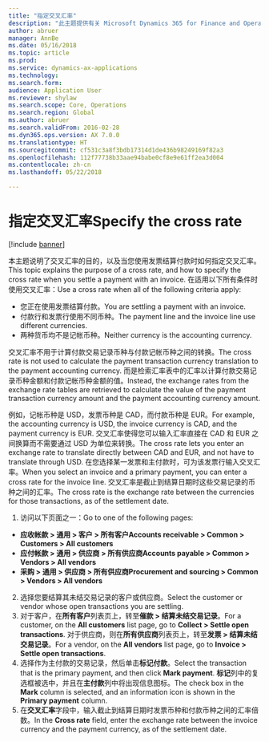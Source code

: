 ```yaml
---
title: "指定交叉汇率"
description: "此主题提供有关 Microsoft Dynamics 365 for Finance and Operations 中交叉汇率的一般信息。"
author: abruer
manager: AnnBe
ms.date: 05/16/2018
ms.topic: article
ms.prod: 
ms.service: dynamics-ax-applications
ms.technology: 
ms.search.form: 
audience: Application User
ms.reviewer: shylaw
ms.search.scope: Core, Operations
ms.search.region: Global
ms.author: abruer
ms.search.validFrom: 2016-02-28
ms.dyn365.ops.version: AX 7.0.0
ms.translationtype: HT
ms.sourcegitcommit: cf531c3a8f3bdb17314d1de436b98249169f82a3
ms.openlocfilehash: 112f77738b33aae94babe0cf8e9e61ff2ea3d004
ms.contentlocale: zh-cn
ms.lasthandoff: 05/22/2018

---
```


# <a name="specify-the-cross-rate"></a><span data-ttu-id="1ec12-103">指定交叉汇率</span><span class="sxs-lookup"><span data-stu-id="1ec12-103">Specify the cross rate</span></span>

[!include [banner](../includes/banner.md)]

<span data-ttu-id="1ec12-104">本主题说明了交叉汇率的目的，以及当您使用发票结算付款时如何指定交叉汇率。</span><span class="sxs-lookup"><span data-stu-id="1ec12-104">This topic explains the purpose of a cross rate, and how to specify the cross rate when you settle a payment with an invoice.</span></span> <span data-ttu-id="1ec12-105">在适用以下所有条件时使用交叉汇率：</span><span class="sxs-lookup"><span data-stu-id="1ec12-105">Use a cross rate when all of the following criteria apply:</span></span> 
-   <span data-ttu-id="1ec12-106">您正在使用发票结算付款。</span><span class="sxs-lookup"><span data-stu-id="1ec12-106">You are settling a payment with an invoice.</span></span> 
-   <span data-ttu-id="1ec12-107">付款行和发票行使用不同币种。</span><span class="sxs-lookup"><span data-stu-id="1ec12-107">The payment line and the invoice line use different currencies.</span></span> 
-   <span data-ttu-id="1ec12-108">两种货币均不是记帐币种。</span><span class="sxs-lookup"><span data-stu-id="1ec12-108">Neither currency is the accounting currency.</span></span> 

<span data-ttu-id="1ec12-109">交叉汇率不用于计算付款交易记录币种与付款记帐币种之间的转换。</span><span class="sxs-lookup"><span data-stu-id="1ec12-109">The cross rate is not used to calculate the payment transaction currency translation to the payment accounting currency.</span></span> <span data-ttu-id="1ec12-110">而是检索汇率表中的汇率以计算付款交易记录币种金额和付款记帐币种金额的值。</span><span class="sxs-lookup"><span data-stu-id="1ec12-110">Instead, the exchange rates from the exchange rate tables are retrieved to calculate the value of the payment transaction currency amount and the payment accounting currency amount.</span></span> 

<span data-ttu-id="1ec12-111">例如，记帐币种是 USD，发票币种是 CAD，而付款币种是 EUR。</span><span class="sxs-lookup"><span data-stu-id="1ec12-111">For example, the accounting currency is USD, the invoice currency is CAD, and the payment currency is EUR.</span></span> <span data-ttu-id="1ec12-112">交叉汇率使得您可以输入汇率直接在 CAD 和 EUR 之间换算而不需要通过 USD 为单位来转换。</span><span class="sxs-lookup"><span data-stu-id="1ec12-112">The cross rate lets you enter an exchange rate to translate directly between CAD and EUR, and not have to translate through USD.</span></span> <span data-ttu-id="1ec12-113">在您选择某一发票和主付款时，可为该发票行输入交叉汇率。</span><span class="sxs-lookup"><span data-stu-id="1ec12-113">When you select an invoice and a primary payment, you can enter a cross rate for the invoice line.</span></span> <span data-ttu-id="1ec12-114">交叉汇率是截止到结算日期时这些交易记录的币种之间的汇率。</span><span class="sxs-lookup"><span data-stu-id="1ec12-114">The cross rate is the exchange rate between the currencies for those transactions, as of the settlement date.</span></span>

1.  <span data-ttu-id="1ec12-115">访问以下页面之一：</span><span class="sxs-lookup"><span data-stu-id="1ec12-115">Go to one of the following pages:</span></span>
- <span data-ttu-id="1ec12-116">**应收帐款 > 通用 > 客户 > 所有客户**</span><span class="sxs-lookup"><span data-stu-id="1ec12-116">**Accounts receivable > Common > Customers > All customers**</span></span> 
- <span data-ttu-id="1ec12-117">**应付帐款 > 通用 > 供应商 > 所有供应商**</span><span class="sxs-lookup"><span data-stu-id="1ec12-117">**Accounts payable > Common > Vendors > All vendors**</span></span> 
- <span data-ttu-id="1ec12-118">**采购 > 通用 > 供应商 > 所有供应商**</span><span class="sxs-lookup"><span data-stu-id="1ec12-118">**Procurement and sourcing > Common > Vendors > All vendors**</span></span>
2.  <span data-ttu-id="1ec12-119">选择您要结算其未结交易记录的客户或供应商。</span><span class="sxs-lookup"><span data-stu-id="1ec12-119">Select the customer or vendor whose open transactions you are settling.</span></span> 
3.  <span data-ttu-id="1ec12-120">对于客户，在**所有客户**列表页上，转至**催款 > 结算未结交易记录**。</span><span class="sxs-lookup"><span data-stu-id="1ec12-120">For a customer, on the **All customers** list page, go to **Collect > Settle open transactions**.</span></span> <span data-ttu-id="1ec12-121">对于供应商，则在**所有供应商**列表页上，转至**发票 > 结算未结交易记录**。</span><span class="sxs-lookup"><span data-stu-id="1ec12-121">For a vendor, on the **All vendors** list page, go to **Invoice > Settle open transactions**.</span></span> 
4.  <span data-ttu-id="1ec12-122">选择作为主付款的交易记录，然后单击**标记付款**。</span><span class="sxs-lookup"><span data-stu-id="1ec12-122">Select the transaction that is the primary payment, and then click **Mark payment**.</span></span> <span data-ttu-id="1ec12-123">**标记**列中的复选框被选中，并且在**主付款**列中将出现信息图标。</span><span class="sxs-lookup"><span data-stu-id="1ec12-123">The check box in the **Mark** column is selected, and an information icon is shown in the **Primary payment** column.</span></span> 
5.  <span data-ttu-id="1ec12-124">在**交叉汇率**字段中，输入截止到结算日期时发票币种和付款币种之间的汇率倍数。</span><span class="sxs-lookup"><span data-stu-id="1ec12-124">In the **Cross rate** field, enter the exchange rate between the invoice currency and the payment currency, as of the settlement date.</span></span> 

